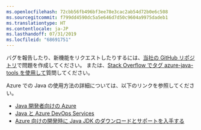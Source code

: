 ```yaml
---
ms.openlocfilehash: 72cbb56fb496bf3ee78e3cac2ab54d72b0e6c508
ms.sourcegitcommit: f799dd4590dc5a5e646d7d50c9604a9975dadeb1
ms.translationtype: HT
ms.contentlocale: ja-JP
ms.lasthandoff: 07/31/2019
ms.locfileid: "68691751"
---
```

バグを報告したり、新機能をリクエストしたりするには、[当社の GitHub リポジトリ](https://github.com/Microsoft/azure-tools-for-java/issues)で問題を作成してください。 または、[Stack Overflow でタグ azure-java-tools を使用して](https://stackoverflow.com/questions/tagged/azure-java-tools)質問してください。

Azure での Java の使用方法の詳細については、以下のリンクを参照してください。 

* [Java 開発者向けの Azure](/azure/java/) 
* [Java と Azure DevOps Services](/azure/devops/java/)
* [Azure 向けの開発時に Java JDK のダウンロードとサポートを入手する](https://aka.ms/azure-jdks)
<!-- TODO: Add URLs for Java in VSCode here --> 
